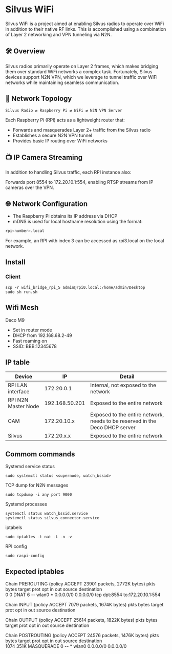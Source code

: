 # Silvus WiFi

Silvus WiFi is a project aimed at enabling Silvus radios to operate over WiFi in addition to their native RF links. This is accomplished using a combination of Layer 2 networking and VPN tunneling via N2N.

## 🛠️ Overview
Silvus radios primarily operate on Layer 2 frames, which makes bridging them over standard WiFi networks a complex task. Fortunately, Silvus devices support N2N VPN, which we leverage to tunnel traffic over WiFi networks while maintaining seamless communication.

## 📶 Network Topology
```arduino
Silvus Radio ⇄ Raspberry Pi ⇄ WiFi ⇄ N2N VPN Server
```
Each Raspberry Pi (RPI) acts as a lightweight router that:

* Forwards and masquerades Layer 2+ traffic from the Silvus radio
* Establishes a secure N2N VPN tunnel
* Provides basic IP routing over WiFi networks

## 📺 IP Camera Streaming
In addition to handling Silvus traffic, each RPI instance also:

Forwards port 8554 to 172.20.10.1:554, enabling RTSP streams from IP cameras over the VPN.

## 🌐 Network Configuration
* The Raspberry Pi obtains its IP address via DHCP
* mDNS is used for local hostname resolution using the format:

```bash
rpi<number>.local
```

For example, an RPI with index 3 can be accessed as rpi3.local on the local network.

## Install
### Client

```
scp -r wifi_bridge_rpi_5 admin@rpi0.local:/home/admin/Desktop
sudo sh run.sh
```

## Wifi Mesh
Deco M9

- Set in router mode
- DHCP from 192.168.68.2-49
- Fast roaming on 
- SSID: BBB:12345678

## IP table
| Device            | IP                 | Detail                               |
|-------------------|--------------------|--------------------------------------|
| RPI LAN interface | 172.20.0.1      | Internal, not exposed to the network |
| RPI N2N Master Node | 192.168.50.201      | Exposed to the entire network |
| CAM               | 172.20.10.x | Exposed to the entire network, needs to be reserved in the Deco DHCP server        |
| Silvus            | 172.20.x.x | Exposed to the entire network        |

## Commom commands
Systemd service status
``` 
sudo systemctl status <supernode, watch_bssid>
```

TCP dump for N2N messages
``` 
sudo tcpdump -i any port 9000
```

Systemd processes 
``` 
systemctl status watch_bssid.service
systemctl status silvus_connector.service
```

iptabels
``` 
sudo iptables -t nat -L -n -v
```

RPI config
``` 
sudo raspi-config
```





## Expected iptables
Chain PREROUTING (policy ACCEPT 23901 packets, 2772K bytes)
 pkts bytes target     prot opt in     out     source               destination         
    0     0 DNAT       6    --  wlan0  *       0.0.0.0/0            0.0.0.0/0            tcp dpt:8554 to:172.20.10.1:554

Chain INPUT (policy ACCEPT 7079 packets, 1674K bytes)
 pkts bytes target     prot opt in     out     source               destination         

Chain OUTPUT (policy ACCEPT 25614 packets, 1822K bytes)
 pkts bytes target     prot opt in     out     source               destination         

Chain POSTROUTING (policy ACCEPT 24576 packets, 1476K bytes)
 pkts bytes target     prot opt in     out     source               destination         
 1074  351K MASQUERADE  0    --  *      wlan0   0.0.0.0/0            0.0.0.0/0